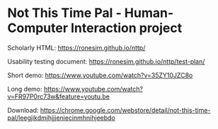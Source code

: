 # Not This Time Pal - Human-Computer Interaction project

Scholarly HTML: https://ronesim.github.io/nttp/

Usability testing document: https://ronesim.github.io/nttp/test-plan/

Short demo: https://www.youtube.com/watch?v=35ZY10JZC8o

Long demo: https://www.youtube.com/watch?v=FR97P0rc73w&feature=youtu.be

Download: https://chrome.google.com/webstore/detail/not-this-time-pal/leegjikdmjhjjjeniecinmhnihjeebdo


